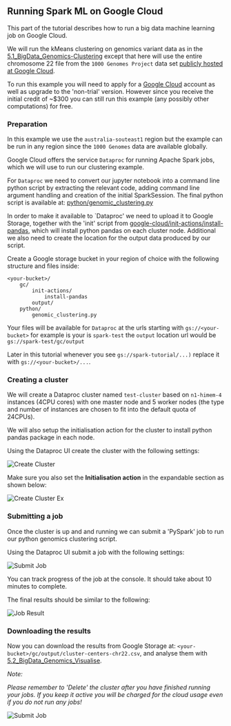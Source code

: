 Running Spark ML on Google Cloud
---------------------------------

This part of the tutorial describes how to run a big data machine learning job on Google Cloud.

We will run the kMeans clustering on genomics variant data as in the [5.1_BigData_Genomics-Clustering](https://piotrszul.github.io/spark-tutorial/notebooks/5.1_BigData_Genomics-Clustering.html) 
except that here will use the entire chromosome 22 file from the `1000 Genomes Project` data set [publicly hosted at Google Cloud](http://googlegenomics.readthedocs.io/en/latest/use_cases/discover_public_data/1000_genomes.html).

To run this example you will need to apply for a [Google Cloud](https://console.cloud.google.com) account as well as upgrade to the 'non-trial' version. However since you receive the initial credit of ~$300 you can still run this example (any possibly other computations) for free.


### Preparation

In this example we use the `australia-souteast1` region but the example can be run in any region since the `1000 Genomes` data are available globally.

Google Cloud offers the service `Dataproc` for running Apache Spark jobs, which we will use to run our clustering example.
 
For `Dataproc` we need to convert our jupyter notebook into a command line python script by extracting the relevant code, adding command line argument handling and creation of the initial SparkSession. The final python script is available at: [python/genomic_clustering.py](../python/genomic_clustering.py) 

In order to make it available to `Dataproc' we need to upload it to Google Storage, together with the 'init' script from [google-cloud/init-actions/install-pandas](init-actions/install-pandas), which will install python pandas on each cluster node. Additional we also need to create the location for the output data produced by our script.

Create a Google storage bucket in your region of choice with the following structure and files inside:

    <your-bucket>/
        gc/
            init-actions/
                install-pandas
            output/
        python/
            genomic_clustering.py


Your files will be available for `Dataproc` at the urls starting with `gs://<your-bucket>` for example is your <bucket-name> is `spark-test` the `output` location url would be `gs://spark-test/gc/output`

Later in this tutorial whenever you see `gs://spark-tutorial/...)` replace it with `gs://<your-bucket>/...`.


### Creating a cluster

We will create a Dataproc cluster named `test-cluster` based on `n1-himem-4` instances (4CPU cores) with one master node and 5 worker nodes (the type and number of instances are chosen to fit into the default quota of 24CPUs). 

We will also setup the initialisation action for the cluster to install python pandas package in each node.

Using the Dataproc UI create the cluster with the following settings:

![Create Cluster](https://piotrszul.github.io/spark-tutorial/images/create-cluster.png)

Make sure you also set the **Initialisation action** in the expandable section as shown below:

![Create Cluster Ex](https://piotrszul.github.io/spark-tutorial/images/create-cluster-ex.png)

### Submitting a job

Once the cluster is up and and running we can submit a 'PySpark' job to run our python genomics clustering script.

Using the Dataproc UI submit a job with the following settings:

![Submit Job](https://piotrszul.github.io/spark-tutorial/images/submit-job.png)


You can track progress of the job at the console. It should take about 10 minutes to complete.

The final results should be similar to the following:

![Job Result](https://piotrszul.github.io/spark-tutorial/images/job-result.png)


### Downloading the results

Now you can download the results from Google Storage at: `<your-bucket>/gc/output/cluster-centers-chr22.csv`, and analyse them with [5.2_BigData_Genomics_Visualise](https://piotrszul.github.io/spark-tutorial/notebooks/5.2_BigData_Genomics_Visualise.html).

_Note:_

_Please remember to 'Delete' the cluster after you have finished running your jobs. If you keep it active you will be charged for the cloud usage even if you do not run any jobs!_

![Submit Job](https://piotrszul.github.io/spark-tutorial/images/cluster-list.png)





